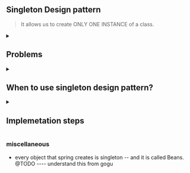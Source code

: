 ## Singleton Design pattern

> It allows us to create ONLY ONE INSTANCE of a class.

<details>
  <summary>
    <h2>Problems</h2>
  </summary>


  1. ``Logger``
     
     Logger writes the details to a file. Lets say we have three classes: Class A, Class B and Class C. If we create a new instance of Logger class in all
     the three classes, then for all of them it will write logs to three different files, i.e. one file for each class will be created. Which is not expected,
     as we would want to see the entire log in one place.

  2. ``DB Connection``

     Maintaining multiple DB connections unnecessarily is resource heavy.

     Establishing a connection involves network handshake, authentication, allocating server resources, etc. If every requests opens a new DB connection and closes
     it immediately, the system spends more time connecting than actually querying.

  3. ``Thread pool`` ---- @TODO need to get a better understanding from gogu

  4. ``Cache manager``

     Cache manager: it stores data in memory(key-value format, like a dictionary/map).

     If every component of an application created its own cache then: we would have multiple, inconsistent copies of data, as updates in one cahce would not be
     reflected on the other. Memory would skyrocket.

     ``Why use singleton cache?``

     All parts of the system talk to the same cache. Data consistency, and memory efficiency are maintained.

  5. ``Configuration manager``

     App wide settings like: DB connection strings, API keys, feature flags etc. should be consistent throught the app. A singleton config manager ensures every
     part of the app uses the same config without reloading or duplicating.

     
</details>


<details>
  <summary>
    <h2>
      When to use singleton design pattern?
    </h2>
  </summary>

1.  Shared Resources
2.  Single source of truth/Consistency
3.  Creating multiple instances is resource intensive.
  
</details>



<details>
  <summary>
    <h2> Implemetation steps</h2>
  </summary>

  - How can we create a class, s/t no other classes can create an instance of it/no objects can be created for it?

    We can mark its constructor as ``private``, because in order to create an object the constructor gets called.

    Now, we have successfully prevented the creation of object/instance of this class by ``Constructor hiding``.

    ```java

    public class Database{
      private Database(){
      }
    }
    
    ```
    


  
</details>











### miscellaneous

- every object that spring creates is singleton -- and it is called Beans. @TODO ---- understand this from gogu
  
